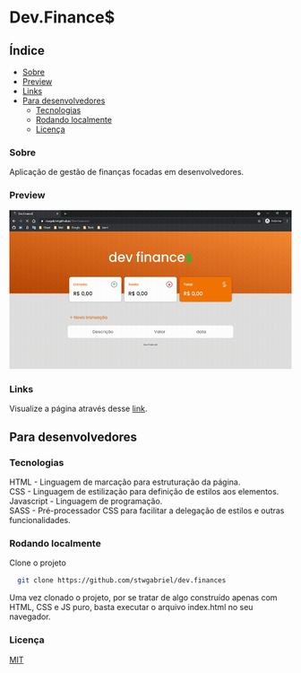 # Dev.Finance$

## Índice

- [Sobre](#sobre)
- [Preview](#preview)
- [Links](#links)
- [Para desenvolvedores](#para-desenvolvedores)
  - [Tecnologias](#tecnologias) 
  - [Rodando localmente](#rodando-localmente)
  - [Licença](#licença)
  
### Sobre

Aplicação de gestão de finanças focadas em desenvolvedores.

### Preview

![Dev.Finances Preview](./src/assets/DevFinances-preview.gif)

### Links

Visualize a página através desse [link](https://stwgabriel.github.io/dev.finances/).


## Para desenvolvedores

### Tecnologias

HTML - Linguagem de marcação para estruturação da página. <br />
CSS - Linguagem de estilização para definição de estilos aos elementos. <br />
Javascript - Linguagem de programação. <br />
SASS - Pré-processador CSS para facilitar a delegação de estilos e outras funcionalidades. <br />

### Rodando localmente

Clone o projeto

```bash
  git clone https://github.com/stwgabriel/dev.finances
```

Uma vez clonado o projeto, por se tratar de algo construído apenas com HTML, CSS e JS puro, basta executar o arquivo index.html no seu navegador.

### Licença

[MIT](https://choosealicense.com/licenses/mit/)

